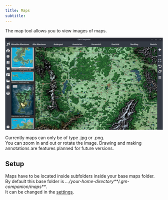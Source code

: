 ```yaml
---
title: Maps
subtitle:
---
```


The map tool allows you to view images of maps.

![](/images/map-tool-01.png "Screenshot of the map tool")

Currently maps can only be of type .jpg or .png.  
You can zoom in and out or rotate the image. Drawing and making annotations are features planned for future versions.

## Setup

Maps have to be located inside subfolders inside your base maps folder.  
By default this base folder is _.../your-home-directory**/.gm-companion/maps**_.  
It can be changed in the [settings](/docs/settings).
